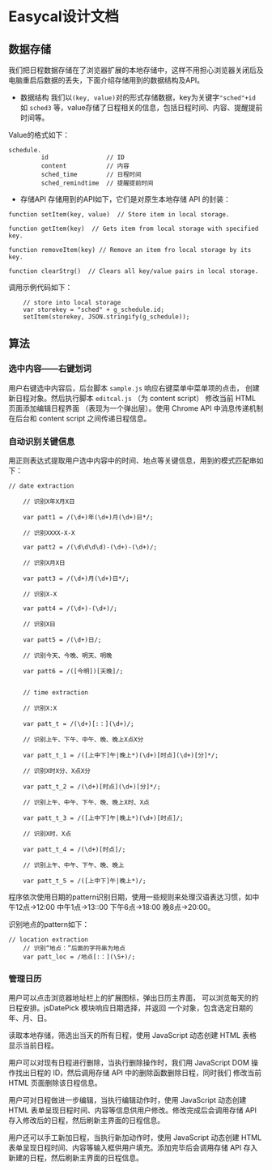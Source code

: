 # Easycal设计文档 #
## 数据存储 ##
我们把日程数据存储在了浏览器扩展的本地存储中，这样不用担心浏览器关闭后及电脑重启后数据的丢失，下面介绍存储用到的数据结构及API。
  * 数据结构
我们以`(key, value)`对的形式存储数据，key为关键字`"sched"+id` 如 `sched3` 等，value存储了日程相关的信息，包括日程时间、内容、提醒提前时间等。

Value的格式如下：
```
schedule.
         id                // ID
         content           // 内容
         sched_time        // 日程时间
         sched_remindtime  // 提醒提前时间
```

  * 存储API
存储用到的API如下，它们是对原生本地存储 API 的封装：
```
function setItem(key, value)  // Store item in local storage.

function getItem(key)  // Gets item from local storage with specified key.

function removeItem(key) // Remove an item fro local storage by its key.

function clearStrg()  // Clears all key/value pairs in local storage.
```

调用示例代码如下：
```
    // store into local storage
    var storekey = "sched" + g_schedule.id;
    setItem(storekey, JSON.stringify(g_schedule));
```

## 算法 ##
### 选中内容——右键划词 ###
用户右键选中内容后，后台脚本 `sample.js` 响应右键菜单中菜单项的点击，
创建新日程对象。然后执行脚本 `editcal.js`
（为 content script） 修改当前 HTML 页面添加编辑日程界面
（表现为一个弹出层）。使用 Chrome API 中消息传递机制在后台和 content
script 之间传递日程信息。

### 自动识别关键信息 ###
用正则表达式提取用户选中内容中的时间、地点等关键信息，用到的模式匹配串如下：
```
// date extraction

    // 识别X年X月X日

    var patt1 = /(\d+)年(\d+)月(\d+)日*/;

    // 识别XXXX-X-X

    var patt2 = /(\d\d\d\d)-(\d+)-(\d+)/;

    // 识别X月X日

    var patt3 = /(\d+)月(\d+)日*/;

    // 识别X-X

    var patt4 = /(\d+)-(\d+)/;

    // 识别X日

    var patt5 = /(\d+)日/;

    // 识别今天、今晚、明天、明晚

    var patt6 = /([今明])[天晚]/;


    // time extraction

    // 识别X:X

    var patt_t = /(\d+)[:：](\d+)/;

    // 识别上午、下午、中午、晚、晚上X点X分

    var patt_t_1 = /([上中下]午|晚上*)(\d+)[时点](\d+)[分]*/;

    // 识别X时X分、X点X分

    var patt_t_2 = /(\d+)[时点](\d+)[分]*/;

    // 识别上午、中午、下午、晚、晚上X时、X点

    var patt_t_3 = /([上中下]午|晚上*)(\d+)[时点]/;

    // 识别X时、X点

    var patt_t_4 = /(\d+)[时点]/;

    // 识别上午、中午、下午、晚、晚上

    var patt_t_5 = /([上中下]午|晚上*)/;
```
程序依次使用日期的pattern识别日期，使用一些规则来处理汉语表达习惯，如中午12点->12:00 中午1点->13::00 下午6点->18:00 晚8点->20:00。

识别地点的pattern如下：
```
// location extraction
    // 识别“地点：”后面的字符串为地点
    var patt_loc = /地点[:：](\S+)/;
```
### 管理日历 ###
用户可以点击浏览器地址栏上的扩展图标，弹出日历主界面，
可以浏览每天的的日程安排。jsDatePick 模块响应日期选择，并返回
一个对象，包含选定日期的年、月、日。

读取本地存储，筛选出当天的所有日程，使用 JavaScript 动态创建 HTML 表格
显示当前日程。

用户可以对现有日程进行删除，当执行删除操作时，我们用 JavaScript DOM
操作找出日程的 ID，然后调用存储 API 中的删除函数删除日程，同时我们
修改当前 HTML 页面删除该日程信息。

用户可对日程做进一步编辑，当执行编辑动作时，使用 JavaScript 动态创建
HTML 表单呈现日程时间、内容等信息供用户修改。修改完成后会调用存储 API
存入修改后的日程，然后刷新主界面的日程信息。

用户还可以手工新加日程，当执行新加动作时，使用 JavaScript 动态创建
HTML 表单呈现日程时间、内容等输入框供用户填充。添加完毕后会调用存储 API
存入新建的日程，然后刷新主界面的日程信息。